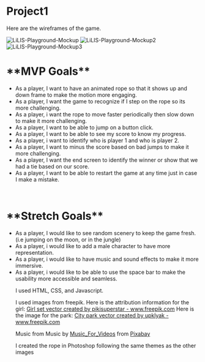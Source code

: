 # Project1
<p>Here are the wireframes of the game.</p>

![LiLIS-Playground-Mockup](https://user-images.githubusercontent.com/4528996/180610881-29285245-2e07-4c7d-be91-d41871a52a19.jpg)
![LiLIS-Playground-Mockup2](https://user-images.githubusercontent.com/4528996/180610885-d1dabf67-29ac-4f47-9166-c9fae3593ad5.jpg)
![LiLIS-Playground-Mockup3](https://user-images.githubusercontent.com/4528996/180610889-c11454e7-03e2-4b41-b50e-5715b7e14e23.jpg)

<h1>**MVP Goals**</h1>
<ul>
  <li>As a player, I want to have an animated rope so that it shows up and down frame to make the motion more engaging.</li>
  <li>As a player, I want the game to recognize if I step on the rope so its more challenging.</li>
  <li>As a player, i want the rope to move faster periodically then slow down to make it more challenging.</li>
  <li>As a player, I want to be able to jump on a button click.</li>
  <li>As a player, I want to be able to see my score to know my progress.</li>
  <li>As a player, i want to identify who is player 1 and who is player 2.</li>
  <li>As a player, I want to minus the score based on bad jumps to make it more challenging.</li>
  <li>As a player, I want the end screen to identify the winner or show that we had a tie based on our score.</li>
  <li>As a player, I want to be able to restart the game at any time just in case I make a mistake.</li>
 </ul>
<br/>
<h1>**Stretch Goals**</h1>
<ul>
 <li>As a player, I would like to see random scenery to keep the game fresh.(i.e jumping on the moon, or in the jungle)</li>
  <li>As a player, i would like to add a male character to have more representation.</li>
  <li>As a player, i would like to have music and sound effects to make it more immersive.</li>
  <li>As a player, i would like to be able to use the space bar to make the usability more accessible and seamless.</li>

<p>I used HTML, CSS, and Javascript.</p>
<p>I used images from freepik. Here is the attribution information for the girl: <a href="https://www.freepik.com/vectors/girl-set">Girl set vector created by pikisuperstar - www.freepik.com</a>
Here is the image for the park: <a href="https://www.freepik.com/vectors/city-park">City park vector created by upklyak - www.freepik.com</a></p>
<p>Music from Music by <a href="/users/music_for_videos-26992513/?tab=audio&amp;utm_source=link-attribution&amp;utm_medium=referral&amp;utm_campaign=audio&amp;utm_content=112624">Music_For_Videos</a> from <a href="https://pixabay.com/music/?utm_source=link-attribution&amp;utm_medium=referral&amp;utm_campaign=music&amp;utm_content=112624">Pixabay</a></p>
<p> I created the rope in Photoshop following the same themes as the other images</p>
